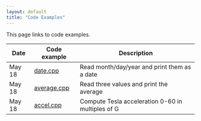```yaml
---
layout: default
title: "Code Examples"
---
```


This page links to code examples.

Date | Code example | Description
---- | ------------ | -----------
May 18 | [date.cpp](date.cpp) | Read month/day/year and print them as a date
May 18 | [average.cpp](average.cpp) | Read three values and print the average
May 18 | [accel.cpp](accel.cpp) | Compute Tesla acceleration 0-60 in multiples of G

<!--
Feb 9 | [ticket2.cpp](ticket2.cpp) | Ticket discount using if/else if
Feb 16 | [factors.cpp](factors.cpp) | Find factors of an integer
Feb 21 | [combo.cpp](combo.cpp) | Try to guess combination before bomb explodes
Feb 21 | [guess.cpp](guess.cpp) | Guessing game using while loop
Mar 7 | [rectangle.cpp](rectangle.cpp) | Print rectangle using text characters
Mar 7 | [box.cpp](box.cpp) | Print outlined box using text characters
Mar 7 | [box-2.cpp](box-2.cpp) | Same as above (box.cpp), alternate logic, with comments
Mar 9 | [prime-or-factors.cpp](prime-or-factors.cpp) | Factors for a given number, with comments
Mar 9 | [checkerboard.cpp](checkerboard.cpp) | Checkerboard of 'X's and 'O's, with comments
Mar 21 | [random-array-stats.cpp](random-array-stats.cpp) | populate array with random integers, then compute array stats
Mar 21 | [temperature.cpp](temperature.cpp) | Read temperatures, compute average/min/max
Mar 28 | [functions.cpp](functions.cpp) | Calling a function to draw an outlined box
Mar 30 | [functions2.cpp](functions2.cpp) | Program defining and using a factorial function
Apr 18 | [pointer.cpp](pointer.cpp) | Compute power of 2 using function with a reference parameter
Apr 20 | [complex.cpp](complex.cpp) | `struct Complex` data type, functions
-->